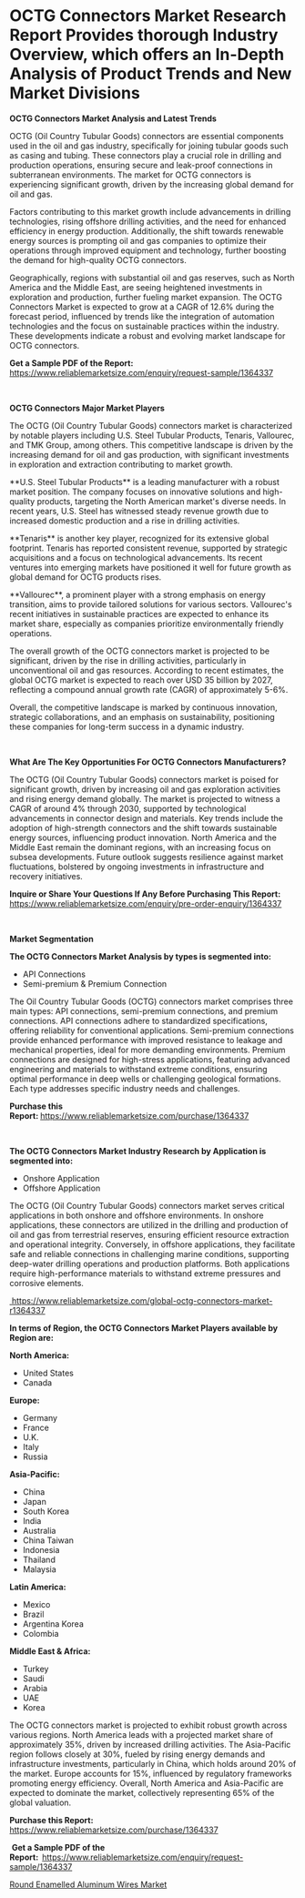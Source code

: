 <p><h1>OCTG Connectors Market Research Report Provides thorough Industry Overview, which offers an In-Depth Analysis of Product Trends and New Market Divisions</h1></p><p><strong>OCTG Connectors Market Analysis and Latest Trends</strong></p>
<p><p>OCTG (Oil Country Tubular Goods) connectors are essential components used in the oil and gas industry, specifically for joining tubular goods such as casing and tubing. These connectors play a crucial role in drilling and production operations, ensuring secure and leak-proof connections in subterranean environments. The market for OCTG connectors is experiencing significant growth, driven by the increasing global demand for oil and gas. </p><p>Factors contributing to this market growth include advancements in drilling technologies, rising offshore drilling activities, and the need for enhanced efficiency in energy production. Additionally, the shift towards renewable energy sources is prompting oil and gas companies to optimize their operations through improved equipment and technology, further boosting the demand for high-quality OCTG connectors. </p><p>Geographically, regions with substantial oil and gas reserves, such as North America and the Middle East, are seeing heightened investments in exploration and production, further fueling market expansion. The OCTG Connectors Market is expected to grow at a CAGR of 12.6% during the forecast period, influenced by trends like the integration of automation technologies and the focus on sustainable practices within the industry. These developments indicate a robust and evolving market landscape for OCTG connectors.</p></p>
<p><strong>Get a Sample PDF of the Report:&nbsp;</strong> <a href="https://www.reliablemarketsize.com/enquiry/request-sample/1364337?utm_campaign=1884&utm_medium=2&utm_source=Github&utm_content=ia&utm_term=03022025&utm_id=octg-connectors">https://www.reliablemarketsize.com/enquiry/request-sample/1364337</a></p>
<p>&nbsp;</p>
<p><strong>OCTG Connectors Major Market Players</strong></p>
<p><p>The OCTG (Oil Country Tubular Goods) connectors market is characterized by notable players including U.S. Steel Tubular Products, Tenaris, Vallourec, and TMK Group, among others. This competitive landscape is driven by the increasing demand for oil and gas production, with significant investments in exploration and extraction contributing to market growth.</p><p>**U.S. Steel Tubular Products** is a leading manufacturer with a robust market position. The company focuses on innovative solutions and high-quality products, targeting the North American market's diverse needs. In recent years, U.S. Steel has witnessed steady revenue growth due to increased domestic production and a rise in drilling activities.</p><p>**Tenaris** is another key player, recognized for its extensive global footprint. Tenaris has reported consistent revenue, supported by strategic acquisitions and a focus on technological advancements. Its recent ventures into emerging markets have positioned it well for future growth as global demand for OCTG products rises.</p><p>**Vallourec**, a prominent player with a strong emphasis on energy transition, aims to provide tailored solutions for various sectors. Vallourec's recent initiatives in sustainable practices are expected to enhance its market share, especially as companies prioritize environmentally friendly operations.</p><p>The overall growth of the OCTG connectors market is projected to be significant, driven by the rise in drilling activities, particularly in unconventional oil and gas resources. According to recent estimates, the global OCTG market is expected to reach over USD 35 billion by 2027, reflecting a compound annual growth rate (CAGR) of approximately 5-6%.</p><p>Overall, the competitive landscape is marked by continuous innovation, strategic collaborations, and an emphasis on sustainability, positioning these companies for long-term success in a dynamic industry.</p></p>
<p>&nbsp;</p>
<p><strong>What Are The Key Opportunities For OCTG Connectors Manufacturers?</strong></p>
<p><p>The OCTG (Oil Country Tubular Goods) connectors market is poised for significant growth, driven by increasing oil and gas exploration activities and rising energy demand globally. The market is projected to witness a CAGR of around 4% through 2030, supported by technological advancements in connector design and materials. Key trends include the adoption of high-strength connectors and the shift towards sustainable energy sources, influencing product innovation. North America and the Middle East remain the dominant regions, with an increasing focus on subsea developments. Future outlook suggests resilience against market fluctuations, bolstered by ongoing investments in infrastructure and recovery initiatives.</p></p>
<p><strong>Inquire or Share Your Questions If Any Before Purchasing This Report:</strong> <a href="https://www.reliablemarketsize.com/enquiry/pre-order-enquiry/1364337?utm_campaign=1884&utm_medium=2&utm_source=Github&utm_content=ia&utm_term=03022025&utm_id=octg-connectors">https://www.reliablemarketsize.com/enquiry/pre-order-enquiry/1364337</a></p>
<p>&nbsp;</p>
<p><strong>Market Segmentation</strong></p>
<p><strong>The OCTG Connectors Market Analysis by types is segmented into:</strong></p>
<p><ul><li>API Connections</li><li>Semi-premium & Premium Connection</li></ul></p>
<p><p>The Oil Country Tubular Goods (OCTG) connectors market comprises three main types: API connections, semi-premium connections, and premium connections. API connections adhere to standardized specifications, offering reliability for conventional applications. Semi-premium connections provide enhanced performance with improved resistance to leakage and mechanical properties, ideal for more demanding environments. Premium connections are designed for high-stress applications, featuring advanced engineering and materials to withstand extreme conditions, ensuring optimal performance in deep wells or challenging geological formations. Each type addresses specific industry needs and challenges.</p></p>
<p><strong>Purchase this Report:&nbsp;</strong><a href="https://www.reliablemarketsize.com/purchase/1364337?utm_campaign=1884&utm_medium=2&utm_source=Github&utm_content=ia&utm_term=03022025&utm_id=octg-connectors">https://www.reliablemarketsize.com/purchase/1364337</a></p>
<p>&nbsp;</p>
<p><strong>The OCTG Connectors Market Industry Research by Application is segmented into:</strong></p>
<p><ul><li>Onshore Application</li><li>Offshore Application</li></ul></p>
<p><p>The OCTG (Oil Country Tubular Goods) connectors market serves critical applications in both onshore and offshore environments. In onshore applications, these connectors are utilized in the drilling and production of oil and gas from terrestrial reserves, ensuring efficient resource extraction and operational integrity. Conversely, in offshore applications, they facilitate safe and reliable connections in challenging marine conditions, supporting deep-water drilling operations and production platforms. Both applications require high-performance materials to withstand extreme pressures and corrosive elements.</p></p>
<p><a href="https://www.reliablemarketsize.com/global-octg-connectors-market-r1364337?utm_campaign=1884&utm_medium=2&utm_source=Github&utm_content=ia&utm_term=03022025&utm_id=octg-connectors">&nbsp;https://www.reliablemarketsize.com/global-octg-connectors-market-r1364337</a></p>
<p><strong>In terms of Region, the OCTG Connectors Market Players available by Region are:</strong></p>
<p>
    <p> <strong> North America: </strong>
        <ul>
            <li>United States</li>
            <li>Canada</li>
        </ul>
        </p> 
    <p> <strong> Europe: </strong>
        <ul>
            <li>Germany</li>
            <li>France</li>
            <li>U.K.</li>
            <li>Italy</li>
            <li>Russia</li>
        </ul>
        </p> 
    <p> <strong> Asia-Pacific: </strong>
        <ul>
            <li>China</li>
            <li>Japan</li>
            <li>South Korea</li>
            <li>India</li>
            <li>Australia</li>
            <li>China Taiwan</li>
            <li>Indonesia</li>
            <li>Thailand</li>
            <li>Malaysia</li>
        </ul>
        </p> 
    <p> <strong> Latin America: </strong>
        <ul>
            <li>Mexico</li>
            <li>Brazil</li>
            <li>Argentina Korea</li>
            <li>Colombia</li>
        </ul>
        </p> 
    <p> <strong> Middle East & Africa: </strong>
        <ul>
            <li>Turkey</li>
            <li>Saudi</li>
            <li>Arabia</li>
            <li>UAE</li>
            <li>Korea</li>
        </ul>
    </p>
    </p>
<p><p>The OCTG connectors market is projected to exhibit robust growth across various regions. North America leads with a projected market share of approximately 35%, driven by increased drilling activities. The Asia-Pacific region follows closely at 30%, fueled by rising energy demands and infrastructure investments, particularly in China, which holds around 20% of the market. Europe accounts for 15%, influenced by regulatory frameworks promoting energy efficiency. Overall, North America and Asia-Pacific are expected to dominate the market, collectively representing 65% of the global valuation.</p></p>
<p><strong>Purchase this Report: </strong><a href="https://www.reliablemarketsize.com/purchase/1364337?utm_campaign=1884&utm_medium=2&utm_source=Github&utm_content=ia&utm_term=03022025&utm_id=octg-connectors">https://www.reliablemarketsize.com/purchase/1364337</a></p>
<p>&nbsp;<strong>Get a Sample PDF of the Report:&nbsp;&nbsp;</strong><a href="https://www.reliablemarketsize.com/enquiry/request-sample/1364337?utm_campaign=1884&utm_medium=2&utm_source=Github&utm_content=ia&utm_term=03022025&utm_id=octg-connectors">https://www.reliablemarketsize.com/enquiry/request-sample/1364337</a></p>
<p><strong></strong></p>
<p><p><a href="https://github.com/pizolina/Market-Research-Report-List-6/blob/main/round-enamelled-aluminum-wires-market.md?utm_campaign=1884&utm_medium=2&utm_source=Github&utm_content=ia&utm_term=03022025&utm_id=octg-connectors">Round Enamelled Aluminum Wires Market</a></p></p>